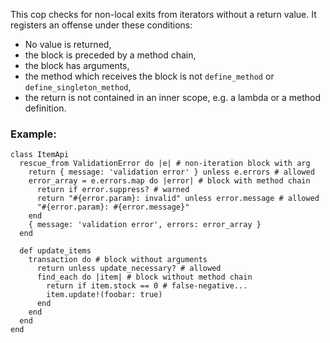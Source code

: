This cop checks for non-local exits from iterators without a return
value. It registers an offense under these conditions:

 - No value is returned,
 - the block is preceded by a method chain,
 - the block has arguments,
 - the method which receives the block is not `define_method`
     or `define_singleton_method`,
 - the return is not contained in an inner scope, e.g. a lambda or a
     method definition.

### Example:

    class ItemApi
      rescue_from ValidationError do |e| # non-iteration block with arg
        return { message: 'validation error' } unless e.errors # allowed
        error_array = e.errors.map do |error| # block with method chain
          return if error.suppress? # warned
          return "#{error.param}: invalid" unless error.message # allowed
          "#{error.param}: #{error.message}"
        end
        { message: 'validation error', errors: error_array }
      end

      def update_items
        transaction do # block without arguments
          return unless update_necessary? # allowed
          find_each do |item| # block without method chain
            return if item.stock == 0 # false-negative...
            item.update!(foobar: true)
          end
        end
      end
    end

